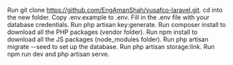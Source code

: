 Run git clone https://github.com/EngAmanShah/yusafco-laravel.git.
cd into the new folder.
Copy .env.example to .env.
Fill in the .env file with your database credentials.
Run php artisan key:generate.
Run composer install to download all the PHP packages (vendor folder).
Run npm install to download all the JS packages (node_modules folder).
Run php artisan migrate --seed to set up the database.
Run php artisan storage:link.
Run npm run dev and php artisan serve.
